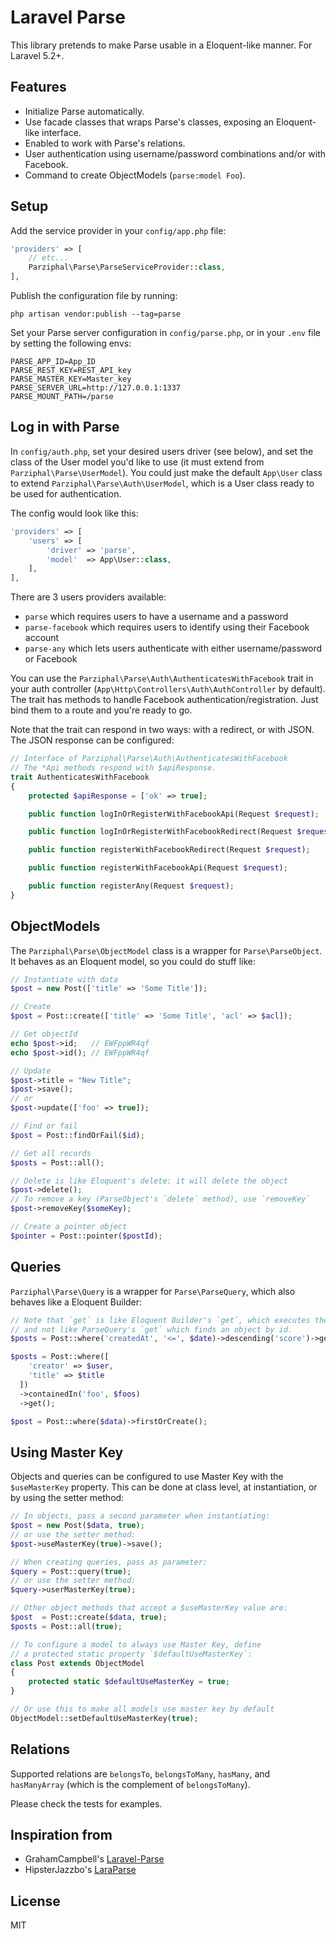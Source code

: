 # Laravel Parse

This library pretends to make Parse usable in a Eloquent-like manner. For Laravel 5.2+.

## Features

* Initialize Parse automatically.
* Use facade classes that wraps Parse's classes, exposing an Eloquent-like interface.
* Enabled to work with Parse's relations.
* User authentication using username/password combinations and/or with Facebook.
* Command to create ObjectModels (`parse:model Foo`).

## Setup

Add the service provider in your `config/app.php` file:

```php
'providers' => [
    // etc...
    Parziphal\Parse\ParseServiceProvider::class,
],
```

Publish the configuration file by running:

    php artisan vendor:publish --tag=parse

Set your Parse server configuration in `config/parse.php`, or in your `.env` file by setting the following envs:

    PARSE_APP_ID=App_ID
    PARSE_REST_KEY=REST_API_key
    PARSE_MASTER_KEY=Master_key
    PARSE_SERVER_URL=http://127.0.0.1:1337
    PARSE_MOUNT_PATH=/parse

## Log in with Parse

In `config/auth.php`, set your desired users driver (see below), and set the class of the User model you'd like to use (it must extend from `Parziphal\Parse\UserModel`). You could just make the default `App\User` class to extend `Parziphal\Parse\Auth\UserModel`, which is a User class ready to be used for authentication.

The config would look like this:

```php
'providers' => [
    'users' => [
        'driver' => 'parse',
        'model'  => App\User::class,
    ],
],
```

There are 3 users providers available:

* `parse` which requires users to have a username and a password
* `parse-facebook` which requires users to identify using their Facebook account
* `parse-any` which lets users authenticate with either username/password or Facebook

You can use the `Parziphal\Parse\Auth\AuthenticatesWithFacebook` trait in your auth controller (`App\Http\Controllers\Auth\AuthController` by default). The trait has methods to handle Facebook authentication/registration. Just bind them to a route and you're ready to go.

Note that the trait can respond in two ways: with a redirect, or with JSON. The JSON response can be configured:

```php
// Interface of Parziphal\Parse\Auth\AuthenticatesWithFacebook
// The *Api methods respond with $apiResponse.
trait AuthenticatesWithFacebook
{
    protected $apiResponse = ['ok' => true];

    public function logInOrRegisterWithFacebookApi(Request $request);

    public function logInOrRegisterWithFacebookRedirect(Request $request);

    public function registerWithFacebookRedirect(Request $request);

    public function registerWithFacebookApi(Request $request);

    public function registerAny(Request $request);
}
```

## ObjectModels

The `Parziphal\Parse\ObjectModel` class is a wrapper for `Parse\ParseObject`. It behaves as an Eloquent model, so you could do stuff like:

```php
// Instantiate with data
$post = new Post(['title' => 'Some Title']);

// Create
$post = Post::create(['title' => 'Some Title', 'acl' => $acl]);

// Get objectId
echo $post->id;   // EWFppWR4qf
echo $post->id(); // EWFppWR4qf

// Update
$post->title = "New Title";
$post->save();
// or
$post->update(['foo' => true]);

// Find or fail
$post = Post::findOrFail($id);

// Get all records
$posts = Post::all();

// Delete is like Eloquent's delete: it will delete the object
$post->delete();
// To remove a key (ParseObject's `delete` method), use `removeKey`
$post->removeKey($someKey);

// Create a pointer object
$pointer = Post::pointer($postId);
```

## Queries

`Parziphal\Parse\Query` is a wrapper for `Parse\ParseQuery`, which also behaves like a Eloquent Builder:

```php
// Note that `get` is like Eloquent Builder's `get`, which executes the query,
// and not like ParseQuery's `get` which finds an object by id.
$posts = Post::where('createdAt', '<=', $date)->descending('score')->get();

$posts = Post::where([
    'creator' => $user,
    'title' => $title
  ])
  ->containedIn('foo', $foos)
  ->get();

$post = Post::where($data)->firstOrCreate();
```

## Using Master Key

Objects and queries can be configured to use Master Key with the `$useMasterKey` property. This can be done at class level, at instantiation, or by using the setter method:

```php
// In objects, pass a second parameter when instantiating:
$post = new Post($data, true);
// or use the setter method:
$post->useMasterKey(true)->save();

// When creating queries, pass as parameter:
$query = Post::query(true);
// or use the setter method:
$query->userMasterKey(true);

// Other object methods that accept a $useMasterKey value are:
$post  = Post::create($data, true);
$posts = Post::all(true);

// To configure a model to always use Master Key, define
// a protected static property `$defaultUseMasterKey`:
class Post extends ObjectModel
{
    protected static $defaultUseMasterKey = true;
}

// Or use this to make all models use master key by default
ObjectModel::setDefaultUseMasterKey(true);
```

## Relations

Supported relations are `belongsTo`, `belongsToMany`, `hasMany`, and `hasManyArray` (which is the complement of `belongsToMany`).

Please check the tests for examples.

## Inspiration from

* GrahamCampbell's [Laravel-Parse](https://github.com/GrahamCampbell/Laravel-Parse/)
* HipsterJazzbo's [LaraParse](https://github.com/HipsterJazzbo/LaraParse)

## License

MIT
